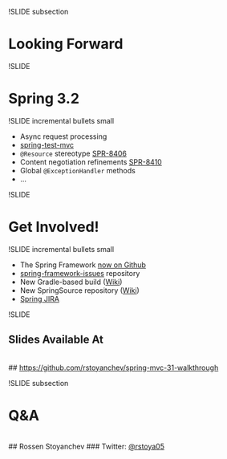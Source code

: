 !SLIDE subsection
# Looking Forward

!SLIDE
# Spring 3.2

!SLIDE incremental bullets small

* Async request processing
* <a href="github.com/SpringSource/spring-test-mvc">spring-test-mvc</a>
* `@Resource` stereotype <a href="https://jira.springsource.org/browse/SPR-8406">SPR-8406</a>
* Content negotiation refinements <a href="https://jira.springsource.org/browse/SPR-8410">SPR-8410</a>
* Global `@ExceptionHandler` methods
* ...

!SLIDE
# Get Involved!

!SLIDE incremental bullets small

* The Spring Framework <a href="https://github.com/SpringSource/spring-framework#readme">now on Github</a>
* <a href="https://github.com/SpringSource/spring-framework-issues#readme">spring-framework-issues</a> repository
* New Gradle-based build (<a href="https://github.com/SpringSource/spring-framework/wiki/Gradle-build-and-release-FAQ">Wiki</a>)
* New SpringSource repository (<a href="https://github.com/SpringSource/spring-framework/wiki/SpringSource-repository-FAQ">Wiki</a>)
* <a href="https://jira.springsource.org/browse/SPR">Spring JIRA</a>

!SLIDE
## __Slides Available At__<br>
<br>
## <a href="https://github.com/rstoyanchev/spring-mvc-31-walkthrough">https://github.com/rstoyanchev/spring-mvc-31-walkthrough</a>

!SLIDE subsection
# Q&A
<br />
## Rossen Stoyanchev
### Twitter: <a href="http://twitter.com/rstoya05">@rstoya05</a>


